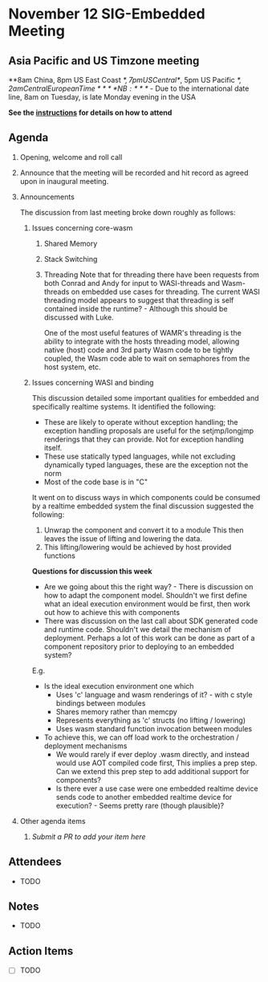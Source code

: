 # November 12 SIG-Embedded Meeting
## Asia Pacific and US Timzone meeting
**8am China, 8pm US East Coast *$*, 7pm US Central *$*, 5pm US Pacific *$*, 2am Central European Time**
**NB:** *$* - Due to the international date line, 8am on Tuesday, is late Monday evening in the USA

**See the [instructions](../README.md) for details on how to attend**

## Agenda

1. Opening, welcome and roll call

1. Announce that the meeting will be recorded and hit record as agreed upon in inaugural meeting. 

1. Announcements

    The discussion from last meeting broke down roughly as follows:

    1. Issues concerning core-wasm

       1. Shared Memory

       2. Stack Switching

       3. Threading
          Note that for threading there have been requests from both Conrad and Andy for input to WASI-threads and Wasm-threads on embedded use cases for threading. The current WASI threading model appears to suggest that threading is self contained inside the runtime? - Although this should be discussed with Luke.

          One of the most useful features of WAMR's threading is the ability to integrate with the hosts threading model, allowing native (host) code and 3rd party Wasm code to be tightly coupled, the Wasm code able to wait on semaphores from the host system, etc.

    2. Issues concerning WASI and binding

       This discussion detailed some important qualities for embedded and specifically realtime systems. It identified the following:

       * These are likely to operate without exception handling; the exception handling proposals are useful for the setjmp/longjmp renderings that they can provide. Not for exception handling itself.
       * These use statically typed languages, while not excluding dynamically typed languages, these are the exception not the norm
       * Most of the code base is in "C"

       It went on to discuss ways in which components could be consumed by a realtime embedded system the final discussion suggested the following:

       1. Unwrap the component and convert it to a module
          This then leaves the issue of lifting and lowering the data.
       2. This lifting/lowering would be achieved by host provided functions

       **Questions for discussion this week**

       * Are we going about this the right way? - There is discussion on how to adapt the component model. Shouldn't we first define what an ideal execution environment would be first, then work out how to achieve this with components
       * There was discussion on the last call about SDK generated code and runtime code. Shouldn't we detail the mechanism of deployment. Perhaps a lot of this work can be done as part of a component repository prior to deploying to an embedded system?

       E.g.

       * Is the ideal execution environment one which
         * Uses 'c' language and wasm renderings of it? - with c style bindings between modules
         * Shares memory rather than memcpy
         * Represents everything as 'c' structs (no lifting / lowering)
         * Uses wasm standard function invocation between modules
       * To achieve this, we can off load work to the orchestration / deployment mechanisms
         * We would rarely if ever deploy .wasm directly, and instead would use AOT compiled code first, This implies a prep step. Can we extend this prep step to add additional support for components?
         * Is there ever a use case were one embedded realtime device sends code to another embedded realtime device for execution? - Seems pretty rare (though plausible)?

1. Other agenda items
    1. _Submit a PR to add your item here_

## Attendees

* TODO

## Notes

* TODO

## Action Items

* [ ] TODO
